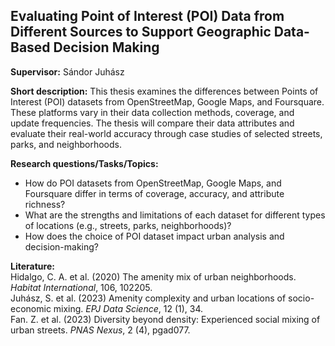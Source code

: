 ## Evaluating Point of Interest (POI) Data from Different Sources to Support Geographic Data-Based Decision Making

**Supervisor:** Sándor Juhász

**Short description:**
This thesis examines the differences between Points of Interest (POI) datasets from OpenStreetMap, Google Maps, and Foursquare. These platforms vary in their data collection methods, coverage, and update frequencies. The thesis will compare their data attributes and evaluate their real-world accuracy through case studies of selected streets, parks, and neighborhoods.

**Research questions/Tasks/Topics:** <br>
* How do POI datasets from OpenStreetMap, Google Maps, and Foursquare differ in terms of coverage, accuracy, and attribute richness?<br>
* What are the strengths and limitations of each dataset for different types of locations (e.g., streets, parks, neighborhoods)?<br>
* How does the choice of POI dataset impact urban analysis and decision-making?

**Literature:** <br>
Hidalgo, C. A. et al. (2020) The amenity mix of urban neighborhoods. _Habitat International_, 106, 102205. <br>
Juhász, S. et al. (2023) Amenity complexity and urban locations of socio-economic mixing. _EPJ Data Science_, 12 (1), 34. <br>
Fan. Z. et al. (2023) Diversity beyond density: Experienced social mixing of urban streets. _PNAS Nexus_, 2 (4), pgad077. <br>
